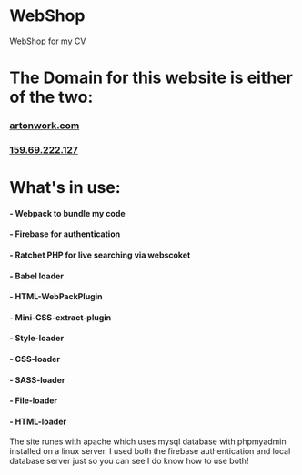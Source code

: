 # WebShop
WebShop for my CV

# The Domain for this website is either of the two:
###                                  [artonwork.com](https://artonwork.com)
###                                  [159.69.222.127](https://159.69.222.127)

# What's in use:
####                - Webpack to bundle my code
####                - Firebase for authentication
####                - Ratchet PHP for live searching via webscoket
####                - Babel loader
####                - HTML-WebPackPlugin
####                - Mini-CSS-extract-plugin
####                - Style-loader
####                - CSS-loader
####                - SASS-loader
####                - File-loader
####                - HTML-loader
                
The site runes with apache which uses mysql database with phpmyadmin installed on a linux server.
I used both the firebase authentication and local database server just so you can see I do know how to use both!
